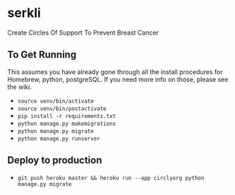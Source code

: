# serkli
Create Circles Of Support To Prevent Breast Cancer

## To Get Running
This assumes you have already gone through all the install procedures for Homebrew, python, postgreSQL. If you need more info on those, please see the wiki.

* `source venv/bin/activate`
* `source venv/bin/postactivate`
* `pip install -r requirements.txt`
* `python manage.py makemigrations`
* `python manage.py migrate`
* `python manage.py runserver`

## Deploy to production

* `git push heroku master && heroku run --app circlyorg python manage.py migrate`
